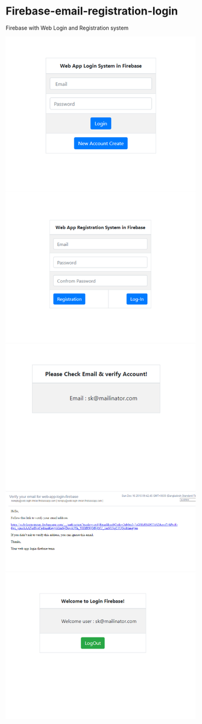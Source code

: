 # Firebase-email-registration-login
Firebase with Web Login and Registration system

<img src="login.png">
<img src="registration.png">
<img src="verify.png">
<img src="url.png">
<img src="welcome.png">
